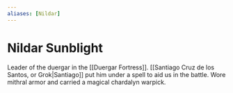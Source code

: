 ```yaml
---
aliases: [Nildar]
---
```

# Nildar Sunblight
Leader of the duergar in the [[Duergar Fortress]]. [[Santiago Cruz de los Santos, or Grok|Santiago]] put him under a spell to aid us in the battle. Wore mithral armor and carried a magical chardalyn warpick.